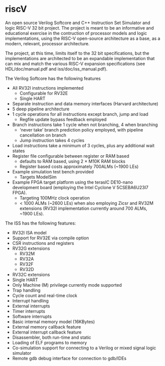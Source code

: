 # riscV
An open source Verilog  Softcore and C++ Instruction Set Simulator and logic RISC-V 32 bit project. The project is meant to be an informative and educational exercise in the contruction of processor models and logic implementations, using the RISC-V open-source architecture as a base, as a modern, relevant, processor architecture.

The project, at this time, limits itself to the 32 bit specifications, but the implementations are architected to be an expandable implementation that can mix and match the various RISC-V expansion specifications (see HDL/doc/manual.pdf and iss/doc/iss_manual.pdf).

The Verilog Softcore has the following features

*	All RV32I instructions implemented
	*	Configurable for RV32E
	*	Single HART
*	Separate instruction and data memory interfaces (Harvard architecture)
*	5 deep pipeline architecture
*	1 cycle operations for all instructions except branch, jump and load
	*	Regfile update bypass feedback employed
*	Branch instructions take 1 cycle when not branching, 4 when branching
	*	‘never take’ branch prediction policy employed, with pipeline cancellation on branch
	*	Jump instruction takes 4 cycles
*	Load instructions take a minimum of 3 cycles, plus any additional wait states
*	Register file configurable between register or RAM based
	*	defaults to RAM based, using 2 × M10K RAM blocks
	*	Register based costs approximately 700ALMs (~1900 LEs)
*	Example simulation test bench provided
	*	Targets ModelSim
*	Example FPGA target platform using the terasIC DE10-nano development board (employing the Intel Cyclone V 5CSEBA6U23I7 FPGA).
	*	Targeting 100MHz clock operation
	*	< 1000 ALMs (~2600 LEs) when also employing Zicsr and RV32M extensions (RV32I implementation currently around 700 ALMs, ~1900 LEs).

The ISS has the following features:

*	RV32I ISA model
*	Support for RV32E via compile option
*	CSR instructions and registers
*	RV32G extensions
	*	RV32M
	*	RV32A
	*	RV32F
	*	RV32D
*	RV32C extensions	
*	Single HART
*	Only Machine (M) privilege currently mode supported
*	Trap handling
*	Cycle count and real-time clock
*	Interrupt handling
*	External interrupts
*	Timer interrupts
*	Software interrupts
*	Basic internal memory model (16KBytes)
*	External memory callback feature
*	External interrupt callback feature
*	Disassembler, both run-time and static
*	Loading of ELF programs to memory
*	Co-simulation support for connecting to a Verilog or mixed signal logic simulator
*	Remote gdb debug interface for connection to gdb/IDEs
